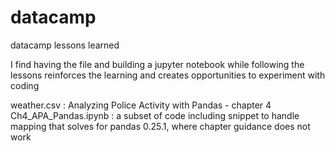# datacamp
datacamp lessons learned

I find having the file and building a jupyter notebook while following the lessons reinforces the learning and creates opportunities to experiment with coding

weather.csv : Analyzing Police Activity with Pandas - chapter 4
Ch4_APA_Pandas.ipynb : a subset of code including snippet to handle mapping that solves for pandas 0.25.1, where chapter guidance does not work

